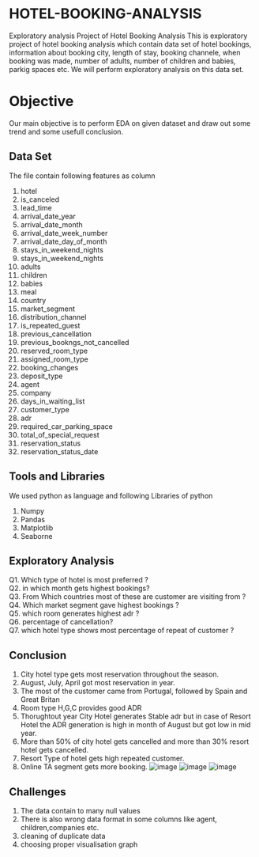 
# HOTEL-BOOKING-ANALYSIS
Exploratory analysis Project of Hotel Booking Analysis
This is exploratory project of hotel booking analysis which contain data set of hotel bookings, information about booking city, length of stay, booking channele, when booking was made, number of adults, number of children and babies, parkig spaces etc. We will perform exploratory analysis on this data set.

# Objective
Our main objective is to perform EDA on given dataset and draw out some trend and some usefull conclusion.
 


## Data Set 
The file contain following features as column
1. hotel
2. is_canceled
3. lead_time 
4. arrival_date_year 
5. arrival_date_month
6. arrival_date_week_number
7. arrival_date_day_of_month
8. stays_in_weekend_nights
9. stays_in_weekend_nights
10. adults
11. children
12. babies
13. meal
14. country
15. market_segment
16. distribution_channel
17. is_repeated_guest
18. previous_cancellation
19. previous_bookngs_not_cancelled 
20. reserved_room_type
21. assigned_room_type
22. booking_changes
23. deposit_type
24. agent 
25. company
26. days_in_waiting_list 
27. customer_type
28. adr 
29. required_car_parking_space 
30. total_of_special_request
31. reservation_status
32. reservation_status_date 
## Tools and Libraries 
We used python as language and following Libraries of python
1. Numpy
2. Pandas
3. Matplotlib
4. Seaborne
## Exploratory Analysis
Q1. Which type of hotel is most preferred ?    
Q2. in which month gets highest bookings?  
Q3. From Which countries most of these are customer are visiting from ?  
Q4. Which market segment gave highest bookings ?  
Q5. which room generates highest adr ?  
Q6. percentage of cancellation?  
Q7. which hotel type shows most percentage of repeat of customer ?   

## Conclusion 
1) City hotel type gets most reservation throughout the season.
2) August, July, April got most reservation in year.
3) The most of the customer came from Portugal, followed by Spain and Great Britan
4) Room type H,G,C provides good ADR
5) Thorughtout year City Hotel generates Stable adr but in case of Resort Hotel the ADR generation is high in month of August but got low in mid year.
6) More than 50% of city hotel gets cancelled and more than 30% resort hotel gets cancelled.
7) Resort Type of hotel gets high repeated customer.
8) Online TA segment gets more booking.
![image](https://user-images.githubusercontent.com/109215374/187034586-e9db96e6-b279-453d-a455-f3ec69345a3a.png)
![image](https://user-images.githubusercontent.com/109215374/187034611-fab3523e-89c0-483f-932b-2d6b059a91d4.png)
![image](https://user-images.githubusercontent.com/109215374/187034625-172801e2-39a3-43f4-a0d1-5e867443dced.png)

## Challenges 
1. The data contain to many null values 
2. There is also wrong data format in some columns like agent, children,companies etc.
3. cleaning of duplicate data 
4. choosing proper visualisation graph 

